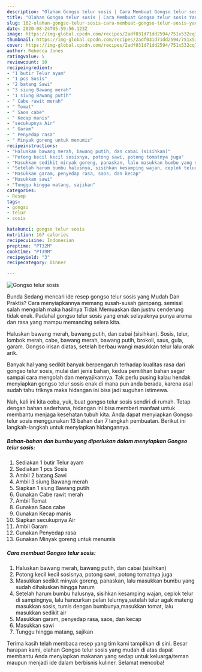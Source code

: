 ```yaml
---
description: "Olahan Gongso telur sosis | Cara Membuat Gongso telur sosis Yang Enak dan Simpel"
title: "Olahan Gongso telur sosis | Cara Membuat Gongso telur sosis Yang Enak dan Simpel"
slug: 102-olahan-gongso-telur-sosis-cara-membuat-gongso-telur-sosis-yang-enak-dan-simpel
date: 2020-08-24T05:59:56.123Z
image: https://img-global.cpcdn.com/recipes/2adf031d71dd2594/751x532cq70/gongso-telur-sosis-foto-resep-utama.jpg
thumbnail: https://img-global.cpcdn.com/recipes/2adf031d71dd2594/751x532cq70/gongso-telur-sosis-foto-resep-utama.jpg
cover: https://img-global.cpcdn.com/recipes/2adf031d71dd2594/751x532cq70/gongso-telur-sosis-foto-resep-utama.jpg
author: Rebecca Jones
ratingvalue: 5
reviewcount: 10
recipeingredient:
- "1 butir Telur ayam"
- "1 pcs Sosis"
- "2 batang Sawi"
- "3 siung Bawang merah"
- "1 siung Bawang putih"
- " Cabe rawit merah"
- " Tomat"
- " Saos cabe"
- " Kecap manis"
- "secukupnya Air"
- " Garam"
- " Penyedap rasa"
- " Minyak goreng untuk menumis"
recipeinstructions:
- "Haluskan bawang merah, bawang putih, dan cabai (sisihkan)"
- "Potong kecil kecil sosisnya, potong sawi, potong tomatnya juga"
- "Masukkan sedikit minyak goreng, panaskan, lalu masukkan bumbu yang sudah dihaluskan hingga harum"
- "Setelah harum bumbu halusnya, sisihkan kesamping wajan, ceplok telur di sampingnya, lalu hancurkan pelan telurnya,setelah telur agak mateng masukkan sosis, tumis dengan bumbunya,masukkan tomat, lalu masukkan sedikit air"
- "Masukkan garam, penyedap rasa, saos, dan kecap"
- "Masukkan sawi"
- "Tunggu hingga matang, sajikan"
categories:
- Resep
tags:
- gongso
- telur
- sosis

katakunci: gongso telur sosis 
nutrition: 167 calories
recipecuisine: Indonesian
preptime: "PT32M"
cooktime: "PT39M"
recipeyield: "3"
recipecategory: Dinner

---
```



![Gongso telur sosis](https://img-global.cpcdn.com/recipes/2adf031d71dd2594/751x532cq70/gongso-telur-sosis-foto-resep-utama.jpg)

Bunda Sedang mencari ide resep gongso telur sosis yang Mudah Dan Praktis? Cara menyiapkannya memang susah-susah gampang. semisal salah mengolah maka hasilnya Tidak Memuaskan dan justru cenderung tidak enak. Padahal gongso telur sosis yang enak selayaknya punya aroma dan rasa yang mampu memancing selera kita.

Haluskan bawang merah, bawang putih, dan cabai (sisihkan). Sosis, telur, lombok merah, cabe, bawang merah, bawang putih, brokoli, saus, gula, garam. Gongso irisan diatas, setelah berbau wangi masukkan telur lalu orak arik.

Banyak hal yang sedikit banyak berpengaruh terhadap kualitas rasa dari gongso telur sosis, mulai dari jenis bahan, kedua pemilihan bahan segar sampai cara mengolah dan menyajikannya. Tak perlu pusing kalau hendak menyiapkan gongso telur sosis enak di mana pun anda berada, karena asal sudah tahu triknya maka hidangan ini bisa jadi suguhan istimewa.


Nah, kali ini kita coba, yuk, buat gongso telur sosis sendiri di rumah. Tetap dengan bahan sederhana, hidangan ini bisa memberi manfaat untuk membantu menjaga kesehatan tubuh kita. Anda dapat menyiapkan Gongso telur sosis menggunakan 13 bahan dan 7 langkah pembuatan. Berikut ini langkah-langkah untuk menyiapkan hidangannya.

<!--inarticleads1-->

##### Bahan-bahan dan bumbu yang diperlukan dalam menyiapkan Gongso telur sosis:

1. Sediakan 1 butir Telur ayam
1. Sediakan 1 pcs Sosis
1. Ambil 2 batang Sawi
1. Ambil 3 siung Bawang merah
1. Siapkan 1 siung Bawang putih
1. Gunakan  Cabe rawit merah
1. Ambil  Tomat
1. Gunakan  Saos cabe
1. Gunakan  Kecap manis
1. Siapkan secukupnya Air
1. Ambil  Garam
1. Gunakan  Penyedap rasa
1. Gunakan  Minyak goreng untuk menumis




<!--inarticleads2-->

##### Cara membuat Gongso telur sosis:

1. Haluskan bawang merah, bawang putih, dan cabai (sisihkan)
1. Potong kecil kecil sosisnya, potong sawi, potong tomatnya juga
1. Masukkan sedikit minyak goreng, panaskan, lalu masukkan bumbu yang sudah dihaluskan hingga harum
1. Setelah harum bumbu halusnya, sisihkan kesamping wajan, ceplok telur di sampingnya, lalu hancurkan pelan telurnya,setelah telur agak mateng masukkan sosis, tumis dengan bumbunya,masukkan tomat, lalu masukkan sedikit air
1. Masukkan garam, penyedap rasa, saos, dan kecap
1. Masukkan sawi
1. Tunggu hingga matang, sajikan




Terima kasih telah membaca resep yang tim kami tampilkan di sini. Besar harapan kami, olahan Gongso telur sosis yang mudah di atas dapat membantu Anda menyiapkan makanan yang sedap untuk keluarga/teman maupun menjadi ide dalam berbisnis kuliner. Selamat mencoba!
